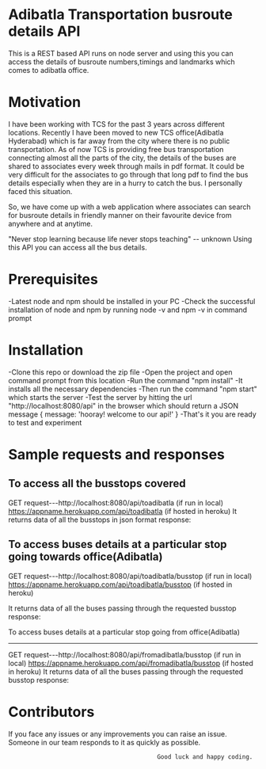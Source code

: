 Adibatla Transportation busroute details API
============================================

This is a REST based API runs on node server and using this you can access the details of busroute numbers,timings and landmarks which comes to adibatla office.


Motivation
==========

I have been working with TCS for the past 3 years across different locations. Recently I have been moved to new TCS office(Adibatla Hyderabad) which is far away from the city where there is no public transportation. As of now TCS is providing free bus transportation connecting almost all the parts of the city, the details of the buses are shared to associates every week through mails in pdf format. It could be very difficult for the associates to go through that long pdf to find the bus details especially when they are in a hurry to catch the bus. I personally faced this situation.

So, we have come up with a web application where associates can search for busroute details in friendly manner on their favourite device from anywhere and at anytime.

"Never stop learning because life never stops teaching" -- unknown
Using this API you can access all the bus details.

Prerequisites
=============

-Latest node and npm should be installed in your PC
-Check the successful installation of node and npm by running node -v and npm -v in command prompt

Installation
============

-Clone this repo or download the zip file 
-Open the project and open command prompt from this location
-Run the command "npm install"
-It installs all the necessary dependencies
-Then run the command "npm start" which starts the server
-Test the server by hitting the url "http://localhost:8080/api" in the browser which should return a JSON message 
{ message: 'hooray! welcome to our api!' }
-That's it you are ready to test and experiment

Sample requests and responses
==============================

To access all the busstops covered
----------------------------------
GET request---http://localhost:8080/api/toadibatla  (if run in local)
              https://appname.herokuapp.com/api/toadibatla  (if hosted in heroku)
It returns data of all the busstops in json format
response:

To access buses details at a particular stop going towards office(Adibatla)
---------------------------------------------------------------------------
GET request---http://localhost:8080/api/toadibatla/busstop  (if run in local)
              https://appname.herokuapp.com/api/toadibatla/busstop (if hosted in heroku)

It returns data of all the buses passing through the requested busstop
response:

To access buses details at a particular stop going from office(Adibatla)
-------------------------------------------------------------------------- -
GET request---http://localhost:8080/api/fromadibatla/busstop  (if run in local)
              https://appname.herokuapp.com/api/fromadibatla/busstop  (if hosted in heroku)
It returns data of all the buses passing through the requested busstop 
response:

Contributors
============

If you face any issues or any improvements you can raise an issue. Someone in our team responds to it as quickly as possible.

                                              Good luck and happy coding.



